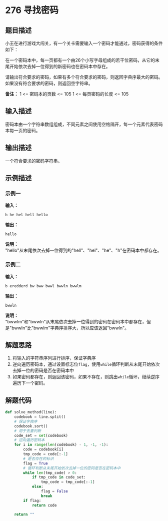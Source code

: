 # 276 寻找密码

## 题目描述

小王在进行游戏大闯关，有一个关卡需要输入一个密码才能通过，密码获得的条件如下：

在一个密码本中，每一页都有一个由26个小写字母组成的若干位密码，从它的末尾开始依次去掉一位得到的新密码也在密码本中存在。

请输出符合要求的密码，如果有多个符合要求的密码，则返回字典序最大的密码。如果没有符合要求的密码，则返回空字符串。

**备注：**
1 <= 密码本的页数 <= 105
1 <= 每页密码的长度 <= 105

## 输入描述

密码本由一个字符串数组组成，不同元素之间使用空格隔开，每一个元素代表密码本每一页的密码。

## 输出描述

一个符合要求的密码字符串。

## 示例描述

### 示例一

**输入：**
```
h he hel hell hello
```

**输出：**
```
hello
```

**说明：**  
"hello"从末尾依次去掉一位得到的"hell"、"hel"、"he"、"h"在密码本中都存在。

### 示例二

**输入：**
```
b eredderd bw bww bwwl bwwln bwwlm
```

**输出：**
```
bwwln
```

**说明：**  
"bwwlm"和"bwwln"从末尾依次去掉一位得到的密码在密码本中都存在，但是"bwwln"比"bwwlm"字典序排序大，所以应该返回"bwwln"。

## 解题思路

1. 将输入的字符串序列进行排序，保证字典序
2. 逆向遍历密码本，通过设置标志位`flag`，使用`while`循环判断从末尾开始依次去掉一位的密码是否在密码本中
3. 如果密码都存在，则返回该密码，如果不存在，则跳出`while`循环，继续逆序遍历下一个密码。

## 解题代码

```python
def solve_method(line):
    codebook = line.split()
    # 保证字典序
    codebook.sort()
    # 用于去重判断
    code_set = set(codebook)
    # 逆向遍历密码本
    for i in range(len(codebook) - 1, -1, -1):
        code = codebook[i]
        tmp_code = code[:-1]
        # 是否存在的标识
        flag = True
        # 循环判断从末尾开始依次去掉一位的密码是否在密码本中
        while len(tmp_code) > 0:
            if tmp_code in code_set:
                tmp_code = tmp_code[:-1]
            else:
                flag = False
                break
        if flag:
            return code

    return ""
```